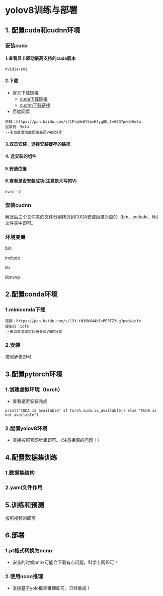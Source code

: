 # yolov8训练与部署
## 1. 配置cuda和cudnn环境
### 安装cuda
#### 1.查看显卡驱动最高支持的cuda版本
```plain
nvidia-smi
```



#### 2.下载
+ 官方下载链接
    - [cuda下载链接](https://developer.nvidia.com/cuda-toolkit-archive)
    - [cudnn下载链接](https://developer.nvidia.com/rdp/cudnn-archive)
+ 百度网盘

```plain
链接：https://pan.baidu.com/s/1PlqHeQYkbxHfygOK_tv0ZQ?pwd=5m7w 
提取码：5m7w 
--来自百度网盘超级会员V4的分享
```



#### 3.双击安装，选择安装缓存的路径
#### 4. 选安装的组件
#### 5.安装位置
#### 6.查看是否安装成功(注意是大写的V)
```plain
nvcc -V
```

### 安装cudnn
解压后三个文件夹的文件分别拷贝到CUDA安装目录对应的（bin、include、lib）文件夹中即可。



### 环境变量
bin

include

lib

libnvvp



## 2.配置conda环境
### 1.miniconda下载
```plain
链接：https://pan.baidu.com/s/131-tN39WV44blsPE3TZ3ug?pwd=iofe 
提取码：iofe 
--来自百度网盘超级会员V4的分享
```



### 2.安装

按照步骤即可

## 3.配置pytorch环境
### 1.创建虚拟环境（torch）
+ 查看是否安装完成

```plain
print("CUDA is available" if torch.cuda.is_available() else "CUDA is not available")
```



### 2.配置yolov8环境

* 直接按照官网步骤即可。（注意换源的问题！）




## 4.配置数据集训练
### 1.数据集结构
### 2.yaml文件作用



## 5.训练和预测

按照视频的即可




## 6.部署
### 1.pt格式转换为ncnn

* 安装的时候pnnx可能会下载有点问题，科学上网即可！

### 2.使用ncnn推理

* 直接基于yolo框架推理即可，已经集成！
